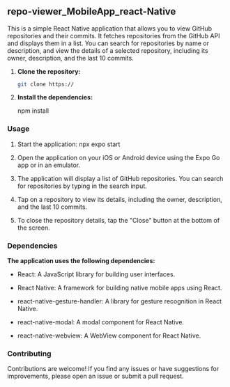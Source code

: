 # <h2>repo-viewer_MobileApp_react-Native</h1>
This is a simple React Native application that allows you to view GitHub repositories and their commits. It fetches repositories from the GitHub API and displays them in a list. You can search for repositories by name or description, and view the details of a selected repository, including its owner, description, and the last 10 commits.


1. **Clone the repository:**

   ```bash
   git clone https://


2. **Install the dependencies:**

    npm install  



<h3>Usage</h3>

1. Start the application:
npx expo start

2. Open the application on your iOS or Android device using the Expo Go app or in an emulator.

3. The application will display a list of GitHub repositories. You can search for repositories by typing in the search input.

4. Tap on a repository to view its details, including the owner, description, and the last 10 commits.

5. To close the repository details, tap the "Close" button at the bottom of the screen.

<h3>Dependencies</h3>

**The application uses the following dependencies:**


* React: A JavaScript library for building user interfaces.

* React Native: A framework for building native mobile apps using React.

* react-native-gesture-handler: A library for gesture recognition in React Native.

* react-native-modal: A modal component for React Native.

* react-native-webview: A WebView component for React Native.


<h3>Contributing</h3>

Contributions are welcome! If you find any issues or have suggestions for improvements, please open an issue or submit a pull request.
